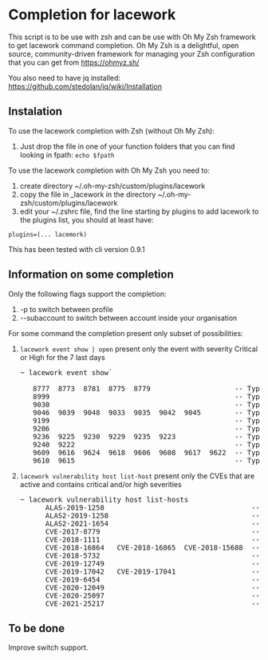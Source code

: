 # Completion for lacework
This script is to be use with zsh and can be use with Oh My Zsh framework to get lacework command completion.
Oh My Zsh is a delightful, open source, community-driven framework for managing your Zsh configuration that you can get from https://ohmyz.sh/

 
You also need to have jq installed: https://github.com/stedolan/jq/wiki/Installation

## Instalation
To use the lacework completion with Zsh (without Oh My Zsh):
  1. Just drop the file in one of your function folders that you can find looking in fpath: `echo $fpath`

To use the lacework completion with Oh My Zsh you need to:
  1. create directory ~/.oh-my-zsh/custom/plugins/lacework
  2. copy the file in _lacework in the directory ~/.oh-my-zsh/custom/plugins/lacework
  3. edit your ~/.zshrc file, find the line starting by plugins to add lacework to the plugins list, you should at least have: 

    plugins=(... lacemork)
 
This has been tested with cli version 0.9.1

## Information on some completion
Only the following flags support the completion:
  1. -p to switch between profile
  2. --subaccount to switch between account inside your organisation

For some command the completion present only subset of possibilities:
  1. `lacework event show | open` present only the event with severity Critical or High for the 7 last days

        <pre>~ lacework event show`
        
        8777  8773  8781  8775  8779                    -- Type: NewViolations, Start time: 2021-07-13T13:00:00Z                                            
        8999                                            -- Type: UserLaunchedNewBinary, Start time: 2021-07-14T09:00:00Z                                    
        9030                                            -- Type: UserLaunchedNewBinary, Start time: 2021-07-14T13:00:00Z                                    
        9046  9039  9048  9033  9035  9042  9045        -- Type: NewViolations, Start time: 2021-07-14T13:00:00Z                                            
        9199                                            -- Type: UserLaunchedNewBinary, Start time: 2021-07-15T12:00:00Z                                    
        9206                                            -- Type: NewExternalServerBadDns, Start time: 2021-07-15T13:00:00Z                                  
        9236  9225  9230  9229  9235  9223              -- Type: NewViolations, Start time: 2021-07-15T13:00:00Z                                            
        9240  9222                                      -- Type: ComplianceChanged, Start time: 2021-07-15T13:00:00Z                                        
        9609  9616  9624  9618  9606  9608  9617  9622  -- Type: NewViolations, Start time: 2021-07-16T13:00:00Z                                            
        9610  9615                                      -- Type: ComplianceChanged, Start time: 2021-07-16T13:00:00Z</pre>
        

  2. `lacework vulnerability host list-host` present only the CVEs that are active and contains critical and/or high severities

      <pre>~ lacework vulnerability host list-hosts
           ALAS-2019-1258                                   -- OS: amzn:2018.03; #Host: 1; #Critical: null; #High: 4                                           
           ALAS2-2019-1258                                  -- OS: amzn:2; #Host: 1; #Critical: null; #High: 3                                                 
           ALAS2-2021-1654                                  -- OS: amzn:2, amzn:2; #Host: 6; #Critical: null; #High: 6                                         
           CVE-2017-8779                                    -- OS: rhel:6; #Host: 1; #Critical: null; #High: 3                                                 
           CVE-2018-1111                                    -- OS: centos:7, rhel:6; #Host: 2; #Critical: 8; #High: null                                       
           CVE-2018-16864   CVE-2018-16865  CVE-2018-15688  -- OS: centos:7; #Host: 1; #Critical: null; #High: 3                                               
           CVE-2018-5732                                    -- OS: rhel:6; #Host: 1; #Critical: null; #High: 2                                                 
           CVE-2019-12749                                   -- OS: centos:7, rhel:7; #Host: 3; #Critical: null; #High: 8                                       
           CVE-2019-17042   CVE-2019-17041                  -- OS: debian:10; #Host: 2; #Critical: null; #High: 1                                              
           CVE-2019-6454                                    -- OS: centos:7; #Host: 1; #Critical: null; #High: 6                                               
           CVE-2020-12049                                   -- OS: rhel:7, centos:7; #Host: 3; #Critical: null; #High: 6                                       
           CVE-2020-25097                                   -- OS: rhel:7; #Host: 1; #Critical: null; #High: 4                                                 
           CVE-2021-25217                                   -- OS: rhel:7, rhel:6, centos:7; #Host: 4; #Critical: null; #High: 11</pre>
           
 ## To be done
 Improve switch support.

